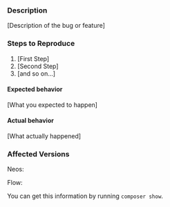 <!--
If you are reporting a new issue, make sure that we do not have any duplicates
already open. You can ensure this by searching the issue list for this
repository. If there is a duplicate, please close your issue and add a comment
to the existing issue instead.
-->

### Description

[Description of the bug or feature]

### Steps to Reproduce

1. [First Step]
2. [Second Step]
3. [and so on...]

#### Expected behavior

[What you expected to happen]

#### Actual behavior

[What actually happened]

### Affected Versions

<!--
If you want to be a super-hero, try to find out the oldest supported version
affected by the bug you describe. Thanks!
-->

Neos:

Flow:

You can get this information by running `composer show`.
